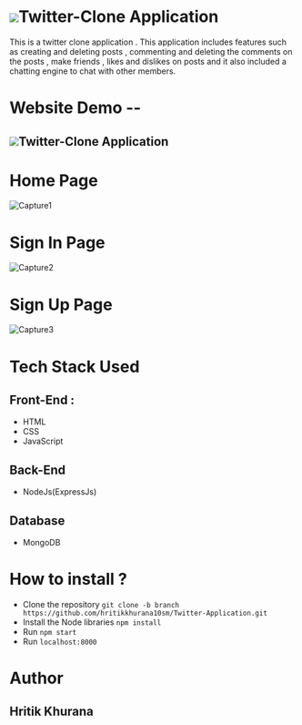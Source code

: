 # <img src="https://img.icons8.com/fluency/48/000000/twitter.png"/>Twitter-Clone Application 
This is a twitter clone application . This application includes features such as creating and deleting posts , commenting and deleting the comments on the posts , make friends , likes and dislikes on posts and it also included a chatting engine to chat with other members.

# <b>Website Demo --</b>
##  <img src="https://img.icons8.com/fluency/48/000000/twitter.png"/>Twitter-Clone Application
# Home Page
![Capture1](https://user-images.githubusercontent.com/56023805/137779995-98510f17-0202-4e1d-a967-0efb06dc6ba5.PNG)
# Sign In Page
![Capture2](https://user-images.githubusercontent.com/56023805/137779415-af45cd16-cf13-4767-b8ee-0dd1359c7188.PNG)
# Sign Up Page
![Capture3](https://user-images.githubusercontent.com/56023805/137779421-647a2836-6f97-4208-a857-be9931cbf487.PNG)
#
# Tech Stack Used 

## <strong>Front-End</strong> : 

<ul>
  <li>HTML</li>
  <li>CSS</li>
  <li>JavaScript</li> 
</ul>

## <strong>Back-End</strong>

<ul>
  <li>NodeJs(ExpressJs)</li>
</ul>

## <strong>Database</strong>

<ul>
  <li>MongoDB</li>
</ul>

# How to install ?
<ul>
  <li>Clone the repository <code>git clone -b branch https://github.com/hritikkhurana10sm/Twitter-Application.git</code></li>
  <li>Install the Node libraries <code>npm install</code></li>
  <li>Run <code>npm start</code></li>
  <li>Run <code>localhost:8000</code></li>
</ul>

# Author 
## Hritik Khurana
